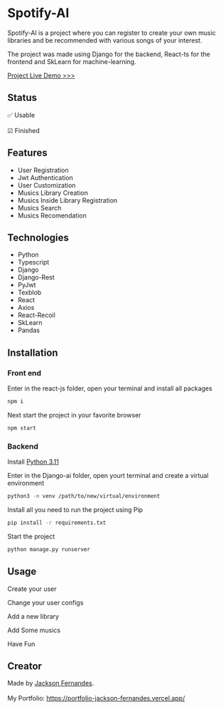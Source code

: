 # Spotify-AI

Spotify-AI is a project where you can register to create your own music libraries and be recommended with various songs of your interest.

The project was made using Django for the backend, React-ts for the frontend and SkLearn for machine-learning.

[Project Live Demo >>>](https://spotify-ai-frontend-cb39i4imf-jackson-fernandes.vercel.app/#readme)

## Status
✅ Usable </br></br>
☑ Finished

## Features
- User Registration
- Jwt Authentication
- User Customization
- Musics Library Creation
- Musics Inside Library Registration
- Musics Search
- Musics Recomendation

## Technologies
- Python
- Typescript
- Django
- Django-Rest
- PyJwt
- Texblob
- React
- Axios
- React-Recoil
- SkLearn
- Pandas


## Installation

### Front end
Enter in the react-js folder, open your terminal and install all packages
```bash
npm i
```

Next start the project in your favorite browser
```bash
npm start
```

### Backend
Install [Python 3.11](https://www.python.org/downloads/#readme)

Enter in the Django-ai folder, open yourt terminal and create a virtual environment
```bash
python3 -m venv /path/to/new/virtual/environment
```

Install all you need to run the project using Pip
```bash
pip install -r requirements.txt
```

Start the project
```bash
python manage.py runserver
```

## Usage

Create your user

Change your user configs

Add a new library

Add Some musics

Have Fun

## Creator

Made by [Jackson Fernandes](https://portfolio-jackson-fernandes.vercel.app/). </br> </br>
My Portfolio: https://portfolio-jackson-fernandes.vercel.app/
